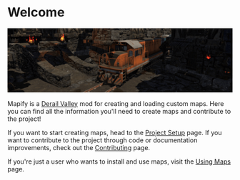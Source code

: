 # Welcome

![Banner][banner-image]

Mapify is a [Derail Valley][derail-valley-website] mod for creating and loading custom maps.
Here you can find all the information you'll need to create maps and contribute to the project!

If you want to start creating maps, head to the [Project Setup][project-setup] page.
If you want to contribute to the project through code or documentation improvements, check out the [Contributing][contributing] page.

If you're just a user who wants to install and use maps, visit the [Using Maps][using-maps] page.

[derail-valley-website]: https://www.derailvalley.com/
[project-setup]: creatingmaps/project-setup.md
[contributing]: contributing/index.md
[using-maps]: usage/index.md
[banner-image]: assets/banner.png
